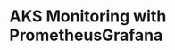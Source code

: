 # AKS Monitoring with PrometheusGrafana                                                                                                                  
